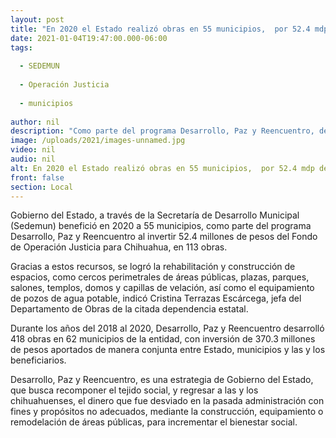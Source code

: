 ```yaml
---
layout: post
title: "En 2020 el Estado realizó obras en 55 municipios,  por 52.4 mdp del Fondo de Operación Justicia"
date: 2021-01-04T19:47:00.000-06:00
tags:
  
  - SEDEMUN
  
  - Operación Justicia
  
  - municipios
  
author: nil
description: "Como parte del programa Desarrollo, Paz y Reencuentro, de 2018 a 2020 se realizaron en total 418 obras en beneficio de 62 municipios, con inversión de 370.3 mdp"
image: /uploads/2021/images-unnamed.jpg
video: nil
audio: nil
alt: En 2020 el Estado realizó obras en 55 municipios,  por 52.4 mdp del Fondo de Operación Justicia
front: false
section: Local
---
```


Gobierno del Estado, a través de la Secretaría de Desarrollo Municipal (Sedemun) benefició en 2020 a 55 municipios, como parte del programa Desarrollo, Paz y Reencuentro al invertir 52.4 millones de pesos del Fondo de Operación Justicia para Chihuahua, en 113 obras.

Gracias a estos recursos, se logró la rehabilitación y construcción de espacios, como cercos perimetrales de áreas públicas, plazas, parques, salones, templos, domos y capillas de velación, así como el equipamiento de pozos de agua potable, indicó Cristina Terrazas Escárcega, jefa del Departamento de Obras de la citada dependencia estatal.

Durante los años del 2018 al 2020, Desarrollo, Paz y Reencuentro desarrolló 418 obras en 62 municipios de la entidad, con inversión de 370.3 millones de pesos aportados de manera conjunta entre Estado, municipios y las y los beneficiarios.

Desarrollo, Paz y Reencuentro, es una estrategia de Gobierno del Estado, que busca recomponer el tejido social, y regresar a las y los chihuahuenses, el dinero que fue desviado en la pasada administración con fines y propósitos no adecuados, mediante la construcción, equipamiento o remodelación de áreas públicas, para incrementar el bienestar social.